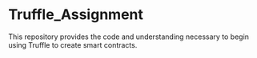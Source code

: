# Truffle_Assignment
This repository provides the code and understanding necessary to begin using Truffle to create smart contracts.
